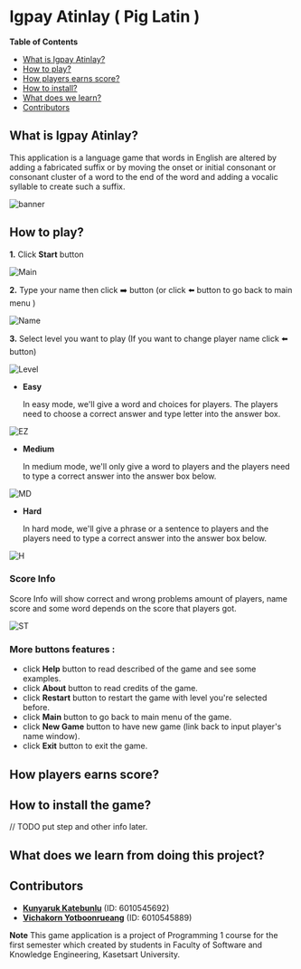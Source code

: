 # Igpay Atinlay ( Pig Latin )

**Table of Contents**
- [What is Igpay Atinlay?](##What-is-Igpay-Atinlay?)
- [How to play?](##How-to-play?)
- [How players earns score?](#How-to-earns-score)
- [How to install?](#How-to-install)
- [What does we learn?](#What-we-learn)
- [Contributors](#Contributors)

## What is Igpay Atinlay?
This application is a language game that words in English are altered by adding a fabricated suffix or by moving the onset or initial consonant or consonant cluster of a word to the end of the word and adding a vocalic syllable to create such a suffix.
    
![banner](gameScreenShotandFont/Banner.png)

## How to play?
**1.** Click **Start** button

![Main](gameScreenShotandFont/Frame1.png)

**2.** Type your name then click :arrow_right: button (or click :arrow_left: button to go back to main menu )

![Name](gameScreenShotandFont/Frame4.png)

**3.** Select level you want to play (If you want to change player name click :arrow_left: button)

![Level](gameScreenShotandFont/Frame5.png)

- **Easy**

    In easy mode, we'll give a word and choices for players. The players need to choose a correct answer and type letter into the answer box.
        
![EZ](gameScreenShotandFont/Frame6.png)
        
- **Medium**

    In medium mode, we'll only give a word to players and the players need to type a correct answer into the answer box below.
    
![MD](gameScreenShotandFont/Frame8.png)
    
- **Hard**

    In hard mode, we'll give a phrase or a sentence to players and the players need to type a correct answer into the answer box below.
        
![H](gameScreenShotandFont/Frame7.png)
        
    
### Score Info 
Score Info will show correct and wrong problems amount of players, name score and some word depends on the score that players got.
    
![ST](gameScreenShotandFont/Frame9.png)
    
### More buttons features :
- click **Help** button to read described of the game and see some examples.
- click **About** button to read credits of the game.
- click **Restart** button to restart the game with level you're selected before.
- click **Main** button to go back to main menu of the game.
- click **New Game** button to have new game (link back to input player's name window).
- click **Exit** button to exit the game.

## How players earns score?

## How to install the game?
// TODO put step and other info later.

## What does we learn from doing this project?


## Contributors
   - [**Kunyaruk Katebunlu**](https://github.com/NokKbl) (ID: 6010545692)
   - [**Vichakorn Yotboonrueang**](https://github.com/Newaz2542) (ID: 6010545889)
   
**Note**
    This game application is a project of Programming 1 course for the first semester which created by students in Faculty of Software and Knowledge Engineering, Kasetsart University.
